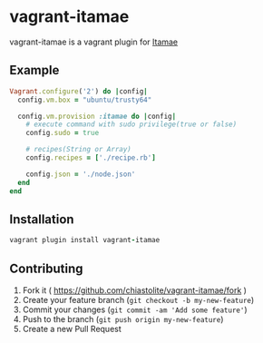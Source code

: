 # vagrant-itamae

vagrant-itamae is a vagrant plugin for [Itamae](https://github.com/ryotarai/itamae)

## Example

```ruby
Vagrant.configure('2') do |config|
  config.vm.box = "ubuntu/trusty64"

  config.vm.provision :itamae do |config|
    # execute command with sudo privilege(true or false)
    config.sudo = true

    # recipes(String or Array)
    config.recipes = ['./recipe.rb']

    config.json = './node.json'
  end
end
```

## Installation

```ruby
vagrant plugin install vagrant-itamae
```

## Contributing

1. Fork it ( https://github.com/chiastolite/vagrant-itamae/fork )
2. Create your feature branch (`git checkout -b my-new-feature`)
3. Commit your changes (`git commit -am 'Add some feature'`)
4. Push to the branch (`git push origin my-new-feature`)
5. Create a new Pull Request
